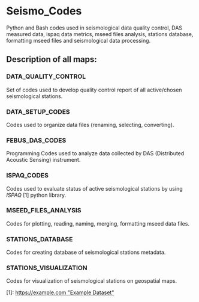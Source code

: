 # Seismo_Codes
Python and Bash codes used in seismological data quality control, DAS measured data, ispaq data metrics, mseed files analysis, stations database, formatting mseed files and seismological data processing.

## Description of all maps:
### DATA_QUALITY_CONTROL
  Set of codes used to develop quality control report of all active/chosen seismological stations.

### DATA_SETUP_CODES
  Codes used to organize data files (renaming, selecting, converting).

### FEBUS_DAS_CODES
  Programming Codes used to analyze data collected by DAS (Distributed Acoustic Sensing) instrument.

### ISPAQ_CODES
  Codes used to evaluate status of active seismological stations by using _ISPAQ_ [1] python library.

### MSEED_FILES_ANALYSIS
  Codes for plotting, reading, naming, merging, formatting mseed data files.

### STATIONS_DATABASE
  Codes for creating database of seismological stations metadata.

### STATIONS_VISUALIZATION
  Codes for visualization of seismological stations on geospatial maps.


  [1]: [https://example.com "Example Dataset"](https://github.com/EarthScope/ispaq)
